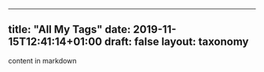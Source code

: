 
---
title: "All My Tags"
date: 2019-11-15T12:41:14+01:00
draft: false
layout: taxonomy
---
content in markdown